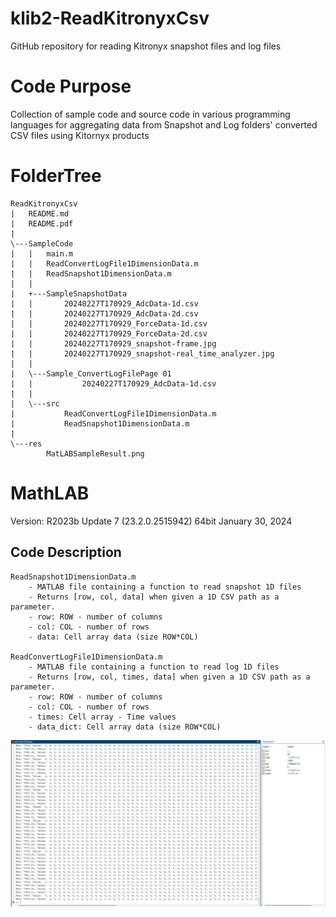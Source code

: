 # klib2-ReadKitronyxCsv
 GitHub repository for reading Kitronyx snapshot files and log files

# Code Purpose
Collection of sample code and source code in various programming languages for aggregating data from Snapshot and Log folders' converted CSV files using Kitornyx products


# FolderTree
```
ReadKitronyxCsv
|   README.md
|   README.pdf
|
\---SampleCode
|   |   main.m
|   |   ReadConvertLogFile1DimensionData.m
|   |   ReadSnapshot1DimensionData.m
|   |
|   +---SampleSnapshotData
|   |       20240227T170929_AdcData-1d.csv
|   |       20240227T170929_AdcData-2d.csv
|   |       20240227T170929_ForceData-1d.csv
|   |       20240227T170929_ForceData-2d.csv
|   |       20240227T170929_snapshot-frame.jpg
|   |       20240227T170929_snapshot-real_time_analyzer.jpg
|   |
|   \---Sample_ConvertLogFilePage 01
|   |           20240227T170929_AdcData-1d.csv
|   |
|   \---src
|           ReadConvertLogFile1DimensionData.m
|           ReadSnapshot1DimensionData.m
|
\---res
        MatLABSampleResult.png

```

# MathLAB
Version: R2023b Update 7 (23.2.0.2515942) 64bit January 30, 2024  

## Code Description
```
ReadSnapshot1DimensionData.m
    - MATLAB file containing a function to read snapshot 1D files
    - Returns [row, col, data] when given a 1D CSV path as a parameter.
    - row: ROW - number of columns
    - col: COL - number of rows
    - data: Cell array data (size ROW*COL)

ReadConvertLogFile1DimensionData.m
    - MATLAB file containing a function to read log 1D files
    - Returns [row, col, times, data] when given a 1D CSV path as a parameter.
    - row: ROW - number of columns
    - col: COL - number of rows
    - times: Cell array - Time values
    - data_dict: Cell array data (size ROW*COL)
```
![sample code image](res/MatLABSampleResult.png)
